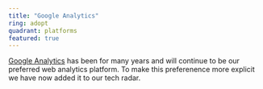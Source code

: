```yaml
---
title: "Google Analytics"
ring: adopt
quadrant: platforms
featured: true
---
```


<a href="https://analytics.google.com/">Google Analytics</a> has been for many years and will continue to be our preferred web analytics platform. To make this preferenence more explicit we have now added it to our tech radar.

